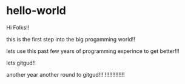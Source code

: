 # hello-world

Hi Folks!!

this is the first step into the big progamming world!!

lets use this past few years of programming experince to get better!!!

lets gitgud!!

another year another round to gitgud!!!
!!!!!!!!!!!!!
